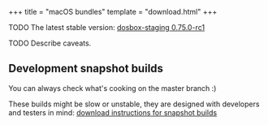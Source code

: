 +++
title = "macOS bundles"
template = "download.html"
+++

TODO The latest stable version: [dosbox-staging 0.75.0-rc1](/)

TODO Describe caveats.

## Development snapshot builds

You can always check what's cooking on the master branch :)

These builds might be slow or unstable, they are designed with developers
and testers in mind: [download instructions for snapshot builds](
https://github.com/dosbox-staging/dosbox-staging#development-snapshot-builds)
